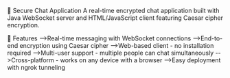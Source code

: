 🔐 Secure Chat Application
A real-time encrypted chat application built with Java WebSocket server and HTML/JavaScript client featuring Caesar cipher encryption.

🌟 Features
-->Real-time messaging with WebSocket connections
-->End-to-end encryption using Caesar cipher
-->Web-based client - no installation required
-->Multi-user support - multiple people can chat simultaneously
-->Cross-platform - works on any device with a browser
-->Easy deployment with ngrok tunneling
